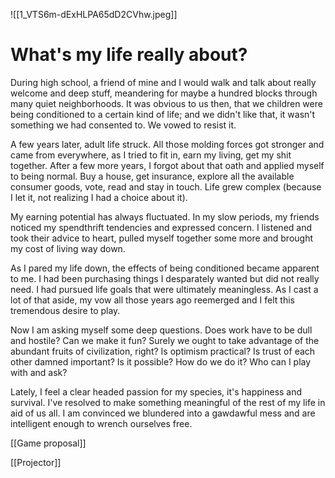![[1_VTS6m-dExHLPA65dD2CVhw.jpeg]]

# What's my life really about?

During high school, a friend of mine and I would walk and talk about really welcome and deep stuff, meandering for maybe a hundred blocks through many quiet neighborhoods. It was obvious to us then, that we children were being conditioned to a certain kind of life; and we didn't like that, it wasn't something we had consented to. We vowed to resist it.

A few years later, adult life struck. All those molding forces got stronger and came from everywhere, as I tried to fit in, earn my living, get my shit together. After a few more years, I forgot about that oath and applied myself to being normal. Buy a house, get insurance, explore all the available consumer goods, vote, read and stay in touch. Life grew complex (because I let it, not realizing I had a choice about it).

My earning potential has always fluctuated. In my slow periods, my friends noticed my spendthrift tendencies and expressed concern. I listened and took their advice to heart, pulled myself together some more and brought my cost of living way down.

As I pared my life down, the effects of being conditioned became apparent to me. I had been purchasing things I desparately wanted but did not really need. I had pursued life goals that were ultimately meaningless. As I cast a lot of that aside, my vow all those years ago reemerged and I felt this tremendous desire to play.

Now I am asking myself some deep questions. Does work have to be dull and hostile? Can we make it fun? Surely we ought to take advantage of the abundant fruits of civilization, right? Is optimism practical? Is trust of each other damned important? Is it possible? How do we do it? Who can I play with and ask?

Lately, I feel a clear headed passion for my species, it's happiness and survival. I've resolved to make something meaningful of the rest of my life in aid of us all. I am convinced we blundered into a gawdawful mess and are intelligent enough to wrench ourselves free.

[[Game proposal]]  

[[Projector]]  